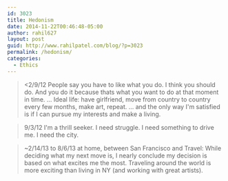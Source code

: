 ```yaml
---
id: 3023
title: Hedonism
date: 2014-11-22T00:46:48-05:00
author: rahil627
layout: post
guid: http://www.rahilpatel.com/blog/?p=3023
permalink: /hedonism/
categories:
  - Ethics
---
```

<blockquote><2/9/12
People say you have to like what you do. I think you should do. And you do it because thats what you want to do at that moment in time.
...
Ideal life: have girlfriend, move from country to country every few months, make art, repeat.
...
and the only way I'm satisfied is if I can pursue my interests and make a living.
</blockquote>

<blockquote>9/3/12
I'm a thrill seeker. I need struggle. I need something to drive me. I need the city.</blockquote>

<blockquote>
~2/14/13 to 8/6/13 at home, between San Francisco and Travel:
While deciding what my next move is, I nearly conclude my decision is based on what excites me the most. Traveling around the world is more exciting than living in NY (and working with great artists).
</blockquote>
